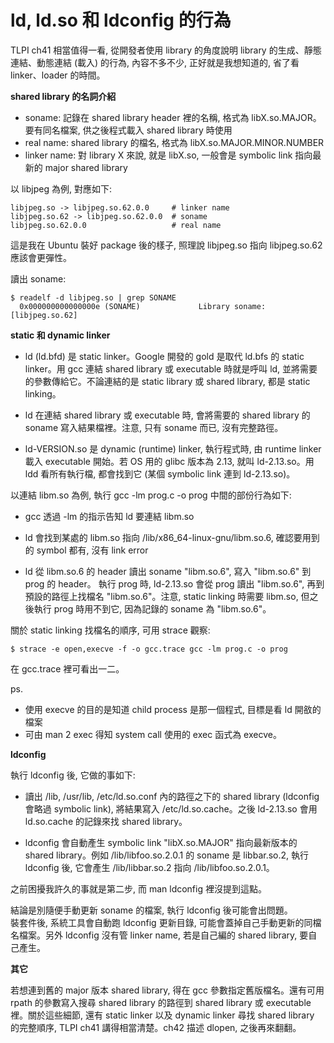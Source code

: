 # ld, ld.so 和 ldconfig 的行為


TLPI ch41 相當值得一看, 從開發者使用 library 的角度說明 library 的生成、靜態連結、動態連結 (載入) 的行為, 內容不多不少, 正好就是我想知道的, 省了看 linker、loader 的時間。<br />

**shared library 的名詞介紹**

- soname: 記錄在 shared library header 裡的名稱, 格式為 libX.so.MAJOR。要有同名檔案, 供之後程式載入 shared library 時使用
- real name: shared library 的檔名, 格式為 libX.so.MAJOR.MINOR.NUMBER
- linker name: 對 library X 來說, 就是 libX.so, 一般會是 symbolic link 指向最新的 major shared library

以 libjpeg 為例, 對應如下:<br />
```
libjpeg.so -> libjpeg.so.62.0.0     # linker name
libjpeg.so.62 -> libjpeg.so.62.0.0  # soname
libjpeg.so.62.0.0                   # real name
```

這是我在 Ubuntu 裝好 package 後的樣子, 照理說 libjpeg.so 指向 libjpeg.so.62 應該會更彈性。<br />

讀出 soname:<br />
```
$ readelf -d libjpeg.so | grep SONAME
  0x000000000000000e (SONAME)             Library soname: [libjpeg.so.62]
```

**static 和 dynamic linker**

- ld (ld.bfd) 是 static linker。Google 開發的 gold 是取代 ld.bfs 的 static linker。用 gcc 連結 shared library 或 executable 時就是呼叫 ld, 並將需要的參數傳給它。不論連結的是 static library 或 shared library, 都是 static linking。

- ld 在連結 shared library 或 executable 時, 會將需要的 shared library 的 soname 寫入結果檔裡。注意, 只有 soname 而已, 沒有完整路徑。

- ld-VERSION.so 是 dynamic (runtime) linker, 執行程式時, 由 runtime linker 載入 executable 開始。若 OS 用的 glibc 版本為 2.13, 就叫 ld-2.13.so。用 ldd 看所有執行檔, 都會找到它 (某個 symbolic link 連到 ld-2.13.so)。

以連結 libm.so 為例, 執行 gcc -lm prog.c -o prog 中間的部份行為如下:<br />

- gcc 透過 -lm 的指示告知 ld 要連結 libm.so

- ld 會找到某處的 libm.so 指向 /lib/x86_64-linux-gnu/libm.so.6, 確認要用到的 symbol 都有, 沒有 link error

- ld 從 libm.so.6 的 header 讀出 soname "libm.so.6", 寫入 "libm.so.6" 到 prog 的 header。
執行 prog 時, ld-2.13.so 會從 prog 讀出 "libm.so.6", 再到預設的路徑上找檔名 "libm.so.6"。注意, static linking 時需要 libm.so, 但之後執行 prog 時用不到它, 因為記錄的 soname 為 "libm.so.6"。

關於 static linking 找檔名的順序, 可用 strace 觀察:<br />

```
$ strace -e open,execve -f -o gcc.trace gcc -lm prog.c -o prog
```
在 gcc.trace 裡可看出一二。

ps.

- 使用 execve 的目的是知道 child process 是那一個程式, 目標是看 ld 開敋的檔案
- 可由 man 2 exec<TAB> 得知 system call 使用的 exec 函式為 execve。

**ldconfig**

執行 ldconfig 後, 它做的事如下:<br />

- 讀出 /lib, /usr/lib, /etc/ld.so.conf 內的路徑之下的 shared library (ldconfig 會略過 symbolic link), 將結果寫入 /etc/ld.so.cache。之後 ld-2.13.so 會用 ld.so.cache 的記錄來找 shared library。

- ldconfig 會自動產生 symbolic link "libX.so.MAJOR" 指向最新版本的 shared library。例如 /lib/libfoo.so.2.0.1 的 soname 是 libbar.so.2, 執行 ldconfig 後, 它會產生 /lib/libbar.so.2 指向 /lib/libfoo.so.2.0.1。

之前困擾我許久的事就是第二步, 而 man ldconfig 裡沒提到這點。<br />

結論是別隨便手動更新 soname 的檔案, 執行 ldconfig 後可能會出問題。<br />
裝套件後, 系統工具會自動跑 ldconfig 更新目錄, 可能會蓋掉自己手動更新的同檔名檔案。另外 ldconfig 沒有管 linker name, 若是自己編的 shared library, 要自己產生。

**其它**

若想連到舊的 major 版本 shared library, 得在 gcc 參數指定舊版檔名。還有可用 rpath 的參數寫入搜尋 shared library 的路徑到 shared library 或 executable 裡。關於這些細節, 還有 static linker 以及 dynamic linker 尋找 shared library 的完整順序, TLPI ch41 講得相當清楚。ch42 描述 dlopen, 之後再來翻翻。
